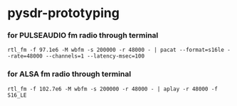 # pysdr-prototyping

### for PULSEAUDIO fm radio through terminal
`rtl_fm -f 97.1e6 -M wbfm -s 200000 -r 48000 - | pacat --format=s16le --rate=48000 --channels=1 --latency-msec=100`

### for ALSA fm radio through terminal

`rtl_fm -f 102.7e6 -M wbfm -s 200000 -r 48000 - | aplay -r 48000 -f S16_LE`